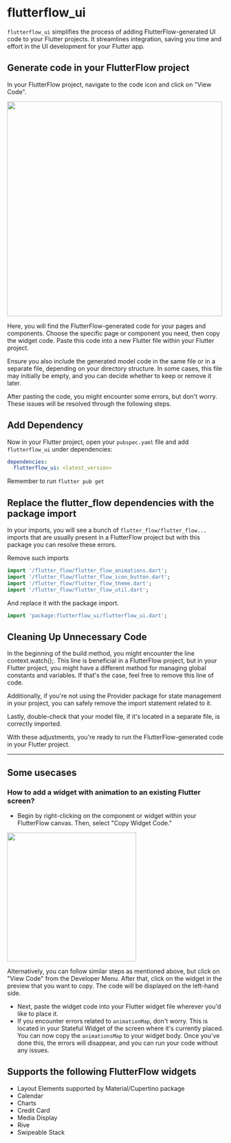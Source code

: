 # flutterflow_ui

`flutterflow_ui` simplifies the process of adding FlutterFlow-generated UI code to your Flutter projects. It streamlines integration, saving you time and effort in the UI development for your Flutter app.

## Generate code in your FlutterFlow project

In your FlutterFlow project, navigate to the code icon and click on "View Code".

<img src="https://github.com/FlutterFlow/flutterflow-ui/blob/main/assets/package1.gif" width="500" />

Here, you will find the FlutterFlow-generated code for your pages and components. Choose the specific page or component you need, then copy the widget code. Paste this code into a new Flutter file within your Flutter project.

Ensure you also include the generated model code in the same file or in a separate file, depending on your directory structure. In some cases, this file may initially be empty, and you can decide whether to keep or remove it later.

After pasting the code, you might encounter some errors, but don't worry. These issues will be resolved through the following steps.


## Add Dependency

Now in your Flutter project, open your `pubspec.yaml` file and add `flutterflow_ui` under dependencies:

```yaml
dependencies:
  flutterflow_ui: <latest_version>
```
Remember to run `flutter pub get`

## Replace the flutter_flow dependencies with the package import

In your imports, you will see a bunch of `flutter_flow/flutter_flow...` imports that are usually present in a FlutterFlow project but with this package you can resolve these errors. 

Remove such imports
```dart
import '/flutter_flow/flutter_flow_animations.dart';
import '/flutter_flow/flutter_flow_icon_button.dart';
import '/flutter_flow/flutter_flow_theme.dart';
import '/flutter_flow/flutter_flow_util.dart';
```

And replace it with the package import.

```dart
import 'package:flutterflow_ui/flutterflow_ui.dart';
```

## Cleaning Up Unnecessary Code

In the beginning of the build method, you might encounter the line context.watch<FFAppState>();. This line is beneficial in a FlutterFlow project, but in your Flutter project, you might have a different method for managing global constants and variables. If that's the case, feel free to remove this line of code.

Additionally, if you're not using the Provider package for state management in your project, you can safely remove the import statement related to it.

Lastly, double-check that your model file, if it's located in a separate file, is correctly imported.

With these adjustments, you're ready to run the FlutterFlow-generated code in your Flutter project.
__________________________________________


## Some usecases

### How to add a widget with animation to an existing Flutter screen?

* Begin by right-clicking on the component or widget within your FlutterFlow canvas. Then, select "Copy Widget Code."

<img src="https://github.com/FlutterFlow/flutterflow-ui/blob/main/assets/right-click.png" width="300" />

Alternatively, you can follow similar steps as mentioned above, but click on "View Code" from the Developer Menu. After that, click on the widget in the preview that you want to copy. The code will be displayed on the left-hand side.

* Next, paste the widget code into your Flutter widget file wherever you'd like to place it. 
* If you encounter errors related to `animationMap`, don't worry. This is located in your Stateful Widget of the screen where it's currently placed. You can now copy the `animationsMap` to your widget body. Once you've done this, the errors will disappear, and you can run your code without any issues.


## Supports the following FlutterFlow widgets

* Layout Elements supported by Material/Cupertino package
* Calendar
* Charts
* Credit Card
* Media Display
* Rive
* Swipeable Stack
